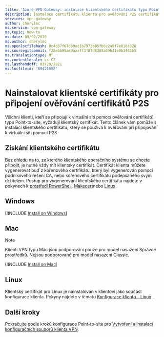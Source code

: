 ```yaml
---
title: 'Azure VPN Gateway: instalace klientského certifikátu typu Point-to-site'
description: Instalace certifikátu klienta pro ověřování P2S certifikátů – Windows, Mac, Linux
services: vpn-gateway
author: cherylmc
ms.service: vpn-gateway
ms.topic: how-to
ms.date: 09/02/2020
ms.author: cherylmc
ms.openlocfilehash: 8c4d37f67d89ad1b7973a85fb6c2a9f7e818a028
ms.sourcegitcommit: f28ebb95ae9aaaff3f87d8388a09b41e0b3445b5
ms.translationtype: MT
ms.contentlocale: cs-CZ
ms.lasthandoff: 03/29/2021
ms.locfileid: "89421658"
---
```

# <a name="install-client-certificates-for-p2s-certificate-authentication-connections"></a>Nainstalovat klientské certifikáty pro připojení ověřování certifikátů P2S

Všichni klienti, kteří se připojují k virtuální síti pomocí ověřování certifikátů typu Point-to-site, vyžadují klientský certifikát. Tento článek vám pomůže s instalací klientského certifikátu, který se používá k ověřování při připojování k virtuální síti pomocí P2S.

## <a name="acquire-a-client-certificate"></a><a name="generate"></a>Získání klientského certifikátu

Bez ohledu na to, ze kterého klientského operačního systému se chcete připojit, je nutné vždy mít klientský certifikát. Certifikát klienta můžete vygenerovat buď z kořenového certifikátu, který byl vygenerován pomocí podnikového řešení CA, nebo kořenového certifikátu podepsaného svým držitelem. Postup pro vygenerování klientského certifikátu najdete v pokynech k [prostředí PowerShell](vpn-gateway-certificates-point-to-site.md), [Makecert](vpn-gateway-certificates-point-to-site-makecert.md)nebo [Linux](vpn-gateway-certificates-point-to-site-linux.md) . 

## <a name="windows"></a><a name="installwin"></a>Windows

[!INCLUDE [Install on Windows](../../includes/vpn-gateway-certificates-install-client-cert-include.md)]

## <a name="mac"></a><a name="installmac"></a>Mac

>[!NOTE]
>Klienti VPN typu Mac jsou podporováni pouze pro model nasazení Správce prostředků. Nejsou podporované pro model nasazení Classic.
>
>

[!INCLUDE [Install on Mac](../../includes/vpn-gateway-certificates-install-mac-client-cert-include.md)]

## <a name="linux"></a><a name="installlinux"></a>Linux

Klientský certifikát pro Linux je nainstalován v klientovi jako součást konfigurace klienta. Pokyny najdete v tématu [Konfigurace klienta – Linux](point-to-site-vpn-client-configuration-azure-cert.md#linuxinstallcli) .

## <a name="next-steps"></a>Další kroky

Pokračujte podle kroků konfigurace Point-to-site pro [Vytvoření a instalaci konfiguračních souborů klienta VPN](point-to-site-vpn-client-configuration-azure-cert.md).
